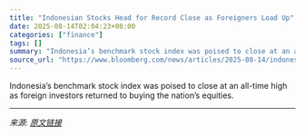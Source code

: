 ```yaml
---
title: "Indonesian Stocks Head for Record Close as Foreigners Load Up"
date: 2025-08-14T02:04:23+08:00
categories: ["finance"]
tags: []
summary: "Indonesia’s benchmark stock index was poised to close at an all-time high as foreign investors returned to buying the nation’s equities."
source_url: "https://www.bloomberg.com/news/articles/2025-08-14/indonesian-stock-benchmark-climbs-on-track-for-record-close"
---
```


Indonesia’s benchmark stock index was poised to close at an all-time high as foreign investors returned to buying the nation’s equities.

---

*来源: [原文链接](https://www.bloomberg.com/news/articles/2025-08-14/indonesian-stock-benchmark-climbs-on-track-for-record-close)*
